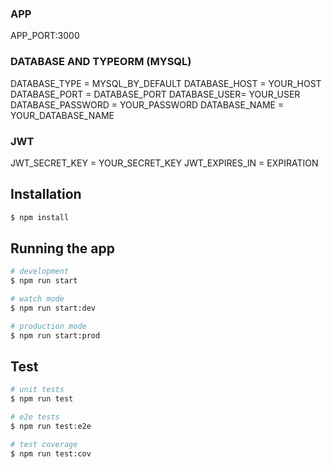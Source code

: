### APP
APP_PORT:3000

### DATABASE AND TYPEORM (MYSQL)
DATABASE_TYPE = MYSQL_BY_DEFAULT
DATABASE_HOST = YOUR_HOST
DATABASE_PORT = DATABASE_PORT
DATABASE_USER= YOUR_USER
DATABASE_PASSWORD = YOUR_PASSWORD
DATABASE_NAME = YOUR_DATABASE_NAME

### JWT
JWT_SECRET_KEY = YOUR_SECRET_KEY
JWT_EXPIRES_IN = EXPIRATION

## Installation

```bash
$ npm install
```

## Running the app

```bash
# development
$ npm run start

# watch mode
$ npm run start:dev

# production mode
$ npm run start:prod
```

## Test

```bash
# unit tests
$ npm run test

# e2e tests
$ npm run test:e2e

# test coverage
$ npm run test:cov
```

